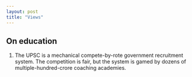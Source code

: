```yaml
---
layout: post
title: "Views"
---
```


## On education

1. The UPSC is a mechanical compete-by-rote government recruitment system. The competition is fair, but the system is gamed by dozens of multiple-hundred-crore coaching academies.